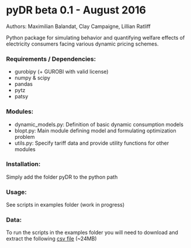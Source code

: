 # pyDR beta 0.1 - August 2016
Authors: Maximilian Balandat, Clay Campaigne, Lillian Ratliff

Python package for simulating behavior and quantifying welfare effects of electricity consumers facing various dynamic pricing schemes.

### Requirements / Dependencies: 
* gurobipy (+ GUROBI with valid license)
* numpy & scipy
* pandas
* pytz
* patsy

### Modules:
* dynamic_models.py: Definition of basic dynamic consumption models
* blopt.py: Main module defining model and formulating optimization problem
* utils.py: Specify tariff data and provide utility functions for other modules

### Installation:
Simply add the folder pyDR to the python path 

### Usage:
See scripts in examples folder (work in progress)

### Data:
To run the scripts in the examples folder you will need to download and extract the following [csv file](https://www.ocf.berkeley.edu/~balandat/data_complete_withsolar_corrected.csv.zip) (~24MB)
